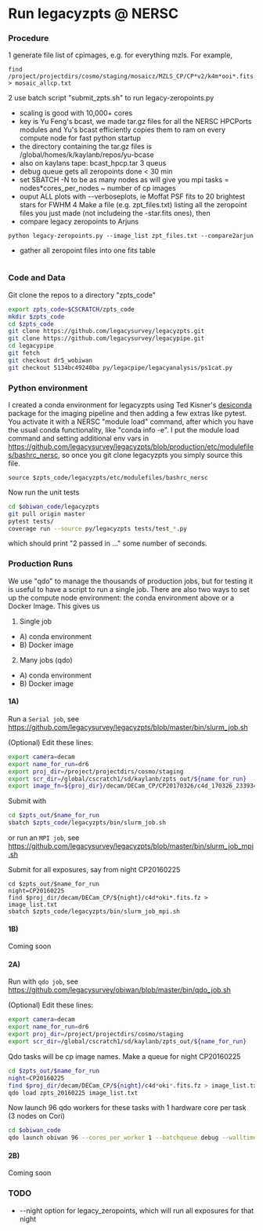 # Run legacyzpts @ NERSC

### Procedure

1 generate file list of cpimages, e.g. for everything mzls. For example,
```
find /project/projectdirs/cosmo/staging/mosaicz/MZLS_CP/CP*v2/k4m*ooi*.fits.fz > mosaic_allcp.txt
```
2 use batch script "submit_zpts.sh" to run legacy-zeropoints.py
 * scaling is good with 10,000+ cores
 * key is Yu Feng's bcast, we made tar.gz files for all the NERSC HPCPorts modules and Yu's bcast efficiently copies them to ram on every compute node for fast python startup
 * the directory containing the tar.gz files is /global/homes/k/kaylanb/repos/yu-bcase
 * also on kaylans tape: bcast_hpcp.tar
3 queus
 * debug queue gets all zeropoints done < 30 min
 * set SBATCH -N to be as many nodes as will give you mpi tasks = nodes*cores_per_nodes ~ number of cp images
 * ouput ALL plots with --verboseplots, ie Moffat PSF fits to 20 brightest stars for FWHM
 4 Make a file (e.g. zpt_files.txt) listing all the zeropoint files you just made (not includeing the -star.fits ones), then 
  * compare legacy zeropoints to Arjuns 
  ```
  python legacy-zeropoints.py --image_list zpt_files.txt --compare2arjun
  ```
  * gather all zeropoint files into one fits table
  ```python legacy-zeropoints-gather.py --file_list zpt_files.txt --nproc 1 --outname gathered_zpts.fits
  ```


### Code and Data
Git clone the repos to a directory "zpts_code"
```sh
export zpts_code=$CSCRATCH/zpts_code
mkdir $zpts_code
cd $zpts_code
git clone https://github.com/legacysurvey/legacyzpts.git
git clone https://github.com/legacysurvey/legacypipe.git
cd legacypipe
git fetch
git checkout dr5_wobiwan
git checkout 5134bc49240ba py/legacpipe/legacyanalysis/ps1cat.py
```

### Python environment
I created a conda environment for legacyzpts using Ted Kisner's [desiconda](https://github.com/desihub/desiconda.git) package for the imaging pipeline and then adding a few extras like pytest. You activate it with a NERSC "module load" command, after which you have the usual conda functionality, like "conda info -e". I put the module load command and setting additional env vars in https://github.com/legacysurvey/legacyzpts/blob/production/etc/modulefiles/bashrc_nersc, so once you git clone legacyzpts you simply source this file.
```
source $zpts_code/legacyzpts/etc/modulefiles/bashrc_nersc
```

Now run the unit tests
```sh
cd $obiwan_code/legacyzpts
git pull origin master
pytest tests/
coverage run --source py/legacyzpts tests/test_*.py
```
which should print "2 passed in ..." some number of seconds.

### Production Runs

We use "qdo" to manage the thousands of production jobs, but for testing it is useful to have a script to run a single job. There are also two ways to set up the compute node environment: the conda environment above or a Docker Image. This gives us 
 1) Single job
 * A) conda environment
 * B) Docker image
 2) Many jobs (qdo)
 * A) conda environment
 * B) Docker image

#### 1A)
Run a `Serial job`, see
https://github.com/legacysurvey/legacyzpts/blob/master/bin/slurm_job.sh

(Optional) Edit these lines:
```sh
export camera=decam
export name_for_run=dr6
export proj_dir=/project/projectdirs/cosmo/staging
export scr_dir=/global/cscratch1/sd/kaylanb/zpts_out/${name_for_run}
export image_fn=${proj_dir}/decam/DECam_CP/CP20170326/c4d_170326_233934_oki_z_v1.fits.fz
```

Submit with
```sh
cd $zpts_out/$name_for_run
sbatch $zpts_code/legacyzpts/bin/slurm_job.sh
```

or run an `MPI job`, see 
https://github.com/legacysurvey/legacyzpts/blob/master/bin/slurm_job_mpi.sh

Submit for all exposures, say from night CP20160225
```
cd $zpts_out/$name_for_run
night=CP20160225
find $proj_dir/decam/DECam_CP/${night}/c4d*oki*.fits.fz > image_list.txt
sbatch $zpts_code/legacyzpts/bin/slurm_job_mpi.sh
```

#### 1B)
Coming soon

#### 2A)
Run with `qdo job`, see
https://github.com/legacysurvey/obiwan/blob/master/bin/qdo_job.sh

(Optional) Edit these lines:
```sh
export camera=decam
export name_for_run=dr6
export proj_dir=/project/projectdirs/cosmo/staging
export scr_dir=/global/cscratch1/sd/kaylanb/zpts_out/${name_for_run}
```

Qdo tasks will be cp image names. Make a queue for night CP20160225
```sh
cd $zpts_out/$name_for_run
night=CP20160225
find $proj_dir/decam/DECam_CP/${night}/c4d*oki*.fits.fz > image_list.txt
qdo load zpts_20160225 image_list.txt
```

Now launch 96 qdo workers for these tasks with 1 hardware core per task (3 nodes on Cori)
```sh
cd $obiwan_code
qdo launch obiwan 96 --cores_per_worker 1 --batchqueue debug --walltime 00:30:00 --script $CSCRATCH/zpts_code/legacyzpts/bin/qdo_job.sh --keep_env
```

#### 2B)
Coming soon

### TODO

* --night option for legacy_zeropoints, which will run all exposures for that night 